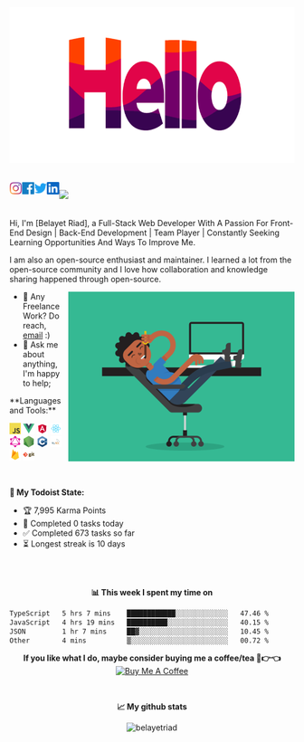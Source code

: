 <p align="center">
  <img alt="GIF" height="275" src="https://raw.githubusercontent.com/belayetriad/belayetriad/master/assets/gif/hello.gif" />
</p>
<br />
<a href="https://www.instagram.com/belayetriadbd/">
  <img align="left" alt="Belayet's Instagram" width="22px" src="https://raw.githubusercontent.com/belayetriad/belayetriad/master/assets/icons/instagram.svg" />
</a>
<a href="https://www.facebook.com/belayetriadbd/">
  <img align="left" alt="Belayet's Facebook" width="22px" src="https://raw.githubusercontent.com/belayetriad/belayetriad/master/assets/icons/facebook.svg" />
</a>
<!-- <a href="https://discord.gg/">
  <img align="left" alt="Belayet's Discord" width="22px" src="https://raw.githubusercontent.com/belayetriad/belayetriad/master/assets/icons/discord.svg" />
</a> -->
<a href="https://twitter.com/belayetriad">
  <img align="left" alt="Belayet Riad | Twitter" width="22px" src="https://raw.githubusercontent.com/belayetriad/belayetriad/master/assets/icons/twitter.svg" />
</a>
<a href="https://www.linkedin.com/in/belayetriad/">
  <img align="left" alt="Belayet's LinkedIN" width="22px" src="https://raw.githubusercontent.com/belayetriad/belayetriad/master/assets/icons/linkedin.svg" />
</a> 

![](https://visitor-badge.glitch.me/badge?page_id=belayetriad.belayetriad)

<br />
Hi, I'm [Belayet Riad], a Full-Stack Web Developer With A Passion For Front-End Design | Back-End Development | Team Player | Constantly Seeking Learning Opportunities And Ways To Improve Me.

I am also an open-source enthusiast and maintainer. I learned a lot from the open-source community and I love how collaboration and knowledge sharing happened through open-source.

<img align="right" alt="GIF" src="https://raw.githubusercontent.com/belayetriad/belayetriad/master/assets/gif/coding-eating.gif" width="400" />
  
- 💼 Any Freelance Work? Do reach, [email](mailto:belayetriadbd@gmail.com) :)
- 💬 Ask me about anything, I'm happy to help;
<p align="left">
**Languages and Tools:**  

<code><img height="20" src="https://raw.githubusercontent.com/github/explore/80688e429a7d4ef2fca1e82350fe8e3517d3494d/topics/javascript/javascript.png"></code>
<code><img height="20" src="https://raw.githubusercontent.com/github/explore/80688e429a7d4ef2fca1e82350fe8e3517d3494d/topics/vue/vue.png"></code>
<code><img height="20" src="https://raw.githubusercontent.com/github/explore/80688e429a7d4ef2fca1e82350fe8e3517d3494d/topics/angular/angular.png"></code>
<code><img height="20" src="https://raw.githubusercontent.com/github/explore/80688e429a7d4ef2fca1e82350fe8e3517d3494d/topics/react/react.png"></code>
<code><img height="20" src="https://raw.githubusercontent.com/github/explore/5c058a388828bb5fde0bcafd4bc867b5bb3f26f3/topics/graphql/graphql.png"></code>
<code><img height="20" src="https://raw.githubusercontent.com/github/explore/80688e429a7d4ef2fca1e82350fe8e3517d3494d/topics/nodejs/nodejs.png"></code>
<code><img height="20" src="https://raw.githubusercontent.com/github/explore/80688e429a7d4ef2fca1e82350fe8e3517d3494d/topics/cpp/cpp.png"></code>
<code><img height="20" src="https://raw.githubusercontent.com/github/explore/80688e429a7d4ef2fca1e82350fe8e3517d3494d/topics/mysql/mysql.png"></code>
<code><img height="20" src="https://raw.githubusercontent.com/github/explore/80688e429a7d4ef2fca1e82350fe8e3517d3494d/topics/firebase/firebase.png"></code>
<code><img height="20" src="https://raw.githubusercontent.com/github/explore/80688e429a7d4ef2fca1e82350fe8e3517d3494d/topics/git/git.png"></code>
</p>
<br />
<p align="left">
  <strong>🚧 My Todoist State: </strong><br />   

  - 🏆  7,995 Karma Points        
  - 🌸  Completed 0 tasks today  
  - ✅  Completed 673 tasks so far
  - ⏳  Longest streak is 10 days
</p> 
<br />
<br />

<p align="center">
  <strong>📊 This week I spent my time on </strong>
</p>
<p align="center">
  <!--START_SECTION:waka-->

  ```text
  TypeScript   5 hrs 7 mins    ████████████░░░░░░░░░░░░░   47.46 %
  JavaScript   4 hrs 19 mins   ██████████░░░░░░░░░░░░░░░   40.15 %
  JSON         1 hr 7 mins     ██▓░░░░░░░░░░░░░░░░░░░░░░   10.45 %
  Other        4 mins          ▒░░░░░░░░░░░░░░░░░░░░░░░░   00.72 %
  ```
  <!--END_SECTION:waka-->
</p>

<p align="center">
  <strong>If you like what I do, maybe consider buying me a coffee/tea 🥺👉👈</strong>
  <br />
  <a href="https://www.buymeacoffee.com/belayetriad" target="_blank"><img alt="Buy Me A Coffee" width="150" src="https://cdn.buymeacoffee.com/buttons/v2/default-red.png"></a>
</p>
<br />

<p align="center"><strong>📈 My github stats</strong></p>
<p align="center"> <img src="https://github-readme-stats.vercel.app/api?username=belayetriad&show_icons=true&theme=gotham" alt="belayetriad" />




